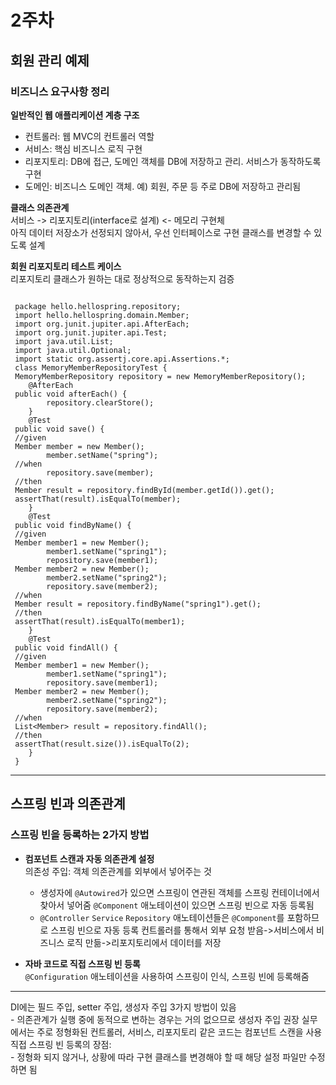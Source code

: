 # 2주차

## 회원 관리 예제
### 비즈니스 요구사항 정리
**일반적인 웹 애플리케이션 계층 구조**<br />
* 컨트롤러: 웹 MVC의 컨트롤러 역할
* 서비스: 핵심 비즈니스 로직 구현
* 리포지토리: DB에 접근, 도메인 객체를 DB에 저장하고 관리. 서비스가 동작하도록 구현
* 도메인: 비즈니스 도메인 객체. 예) 회원, 주문 등 주로 DB에 저장하고 관리됨

**클래스 의존관계**<br />
서비스 -> 리포지토리(interface로 설계) <- 메모리 구현체<br />
아직 데이터 저장소가 선정되지 않아서, 우선 인터페이스로 구현 클래스를 변경할 수 있도록 설계<br />

**회원 리포지토리 테스트 케이스**<br />
리포지토리 클래스가 원하는 대로 정상적으로 동작하는지 검증<br />
```

 package hello.hellospring.repository;
 import hello.hellospring.domain.Member;
 import org.junit.jupiter.api.AfterEach;
 import org.junit.jupiter.api.Test;
 import java.util.List;
 import java.util.Optional;
 import static org.assertj.core.api.Assertions.*;
 class MemoryMemberRepositoryTest {
 MemoryMemberRepository repository = new MemoryMemberRepository();
    @AfterEach
 public void afterEach() {
        repository.clearStore();
    }
    @Test
 public void save() {
 //given
 Member member = new Member();
        member.setName("spring");
 //when
        repository.save(member);
 //then
 Member result = repository.findById(member.getId()).get();
 assertThat(result).isEqualTo(member);
    }
    @Test
 public void findByName() {
 //given
 Member member1 = new Member();
        member1.setName("spring1");
        repository.save(member1);
 Member member2 = new Member();
        member2.setName("spring2");
        repository.save(member2);
 //when
 Member result = repository.findByName("spring1").get();
 //then
 assertThat(result).isEqualTo(member1);
    }
    @Test
 public void findAll() {
 //given
 Member member1 = new Member();
        member1.setName("spring1");
        repository.save(member1);
 Member member2 = new Member();
        member2.setName("spring2");
        repository.save(member2);
 //when
 List<Member> result = repository.findAll();
 //then
 assertThat(result.size()).isEqualTo(2);
    }
 }
```
---
## 스프링 빈과 의존관계
### 스프링 빈을 등록하는 2가지 방법
* **컴포넌트 스캔과 자동 의존관계 설정**<br />
의존성 주입: 객체 의존관계를 외부에서 넣어주는 것<br />
    - 생성자에 `@Autowired`가 있으면 스프링이 연관된 객체를 스프링 컨테이너에서 찾아서 넣어줌
`@Component` 애노테이션이 있으면 스프링 빈으로 자동 등록됨<br />
    - `@Controller` `Service` `Repository` 애노테이션들은 `@Component`를 포함하므로 스프링 빈으로 자동 등록
컨트롤러를 통해서 외부 요청 받음->서비스에서 비즈니스 로직 만듦->리포지토리에서 데이터를 저장<br />

* **자바 코드로 직접 스프링 빈 등록**<br />
`@Configuration` 애노테이션을 사용하여 스프링이 인식, 스프링 빈에 등록해줌<br />

---
DI에는 필드 주입, setter 주입, 생성자 주입 3가지 방법이 있음<br />
    - 의존관계가 실행 중에 동적으로 변하는 경우는 거의 없으므로 생성자 주입 권장
실무에서는 주로 정형화된 컨트롤러, 서비스, 리포지토리 같은 코드는 컴포넌트 스캔을 사용<br />
직접 스프링 빈 등록의 장점:<br />
    - 정형화 되지 않거나, 상황에 따라 구현 클래스를 변경해야 할 때 해당 설정 파일만 수정하면 됨
